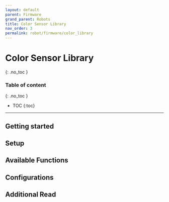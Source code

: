 ```yaml
---
layout: default
parent: Firmware
grand_parent: Robots
title: Color Sensor Library
nav_order: 3
permalink: robot/firmware/color_library
---
```


# Color Sensor Library
{: .no_toc }

### Table of content
{: .no_toc }
- TOC
{:toc}

----
## Getting started


## Setup


## Available Functions


##  Configurations


## Additional Read
